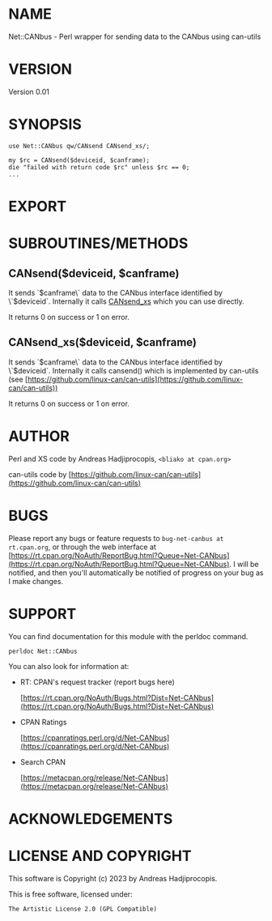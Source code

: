 # NAME

Net::CANbus - Perl wrapper for sending data to the CANbus using can-utils

# VERSION

Version 0.01

# SYNOPSIS

    use Net::CANbus qw/CANsend CANsend_xs/;

    my $rc = CANsend($deviceid, $canframe);
    die "failed with return code $rc" unless $rc == 0;
    ...

# EXPORT

# SUBROUTINES/METHODS

## CANsend($deviceid, $canframe)

It sends \`$canframe\` data to the CANbus
interface identified by \`$deviceid\`.
Internally it calls [CANsend\_xs](https://metacpan.org/pod/CANsend_xs)
which you can use directly.

It returns 0 on success or 1 on error.

## CANsend\_xs($deviceid, $canframe)

It sends \`$canframe\` data to the CANbus
interface identified by \`$deviceid\`.
Internally it calls cansend() which is
implemented by can-utils (see [https://github.com/linux-can/can-utils](https://github.com/linux-can/can-utils))

It returns 0 on success or 1 on error.

# AUTHOR

Perl and XS code by Andreas Hadjiprocopis, `<bliako at cpan.org>`

can-utils code by [https://github.com/linux-can/can-utils](https://github.com/linux-can/can-utils)

# BUGS

Please report any bugs or feature requests to `bug-net-canbus at rt.cpan.org`, or through
the web interface at [https://rt.cpan.org/NoAuth/ReportBug.html?Queue=Net-CANbus](https://rt.cpan.org/NoAuth/ReportBug.html?Queue=Net-CANbus).  I will be notified, and then you'll
automatically be notified of progress on your bug as I make changes.

# SUPPORT

You can find documentation for this module with the perldoc command.

    perldoc Net::CANbus

You can also look for information at:

- RT: CPAN's request tracker (report bugs here)

    [https://rt.cpan.org/NoAuth/Bugs.html?Dist=Net-CANbus](https://rt.cpan.org/NoAuth/Bugs.html?Dist=Net-CANbus)

- CPAN Ratings

    [https://cpanratings.perl.org/d/Net-CANbus](https://cpanratings.perl.org/d/Net-CANbus)

- Search CPAN

    [https://metacpan.org/release/Net-CANbus](https://metacpan.org/release/Net-CANbus)

# ACKNOWLEDGEMENTS

# LICENSE AND COPYRIGHT

This software is Copyright (c) 2023 by Andreas Hadjiprocopis.

This is free software, licensed under:

    The Artistic License 2.0 (GPL Compatible)
